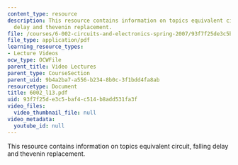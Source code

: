 ```yaml
---
content_type: resource
description: This resource contains information on topics equivalent circuit, falling
  delay and thevenin replacement.
file: /courses/6-002-circuits-and-electronics-spring-2007/93f7f25de3c5baf4c514b8add531fa3f_6002_l13.pdf
file_type: application/pdf
learning_resource_types:
- Lecture Videos
ocw_type: OCWFile
parent_title: Video Lectures
parent_type: CourseSection
parent_uid: 9b4a2ba7-a556-b234-8b0c-3f1bdd4fa8ab
resourcetype: Document
title: 6002_l13.pdf
uid: 93f7f25d-e3c5-baf4-c514-b8add531fa3f
video_files:
  video_thumbnail_file: null
video_metadata:
  youtube_id: null
---
```

This resource contains information on topics equivalent circuit, falling delay and thevenin replacement.

